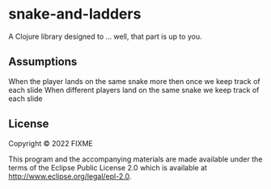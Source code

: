 # snake-and-ladders

A Clojure library designed to ... well, that part is up to you.

## Assumptions

When the player lands on the same snake more then once we keep track of each slide
When different players land on the same snake we keep track of each slide

## License

Copyright © 2022 FIXME

This program and the accompanying materials are made available under the
terms of the Eclipse Public License 2.0 which is available at
http://www.eclipse.org/legal/epl-2.0.
